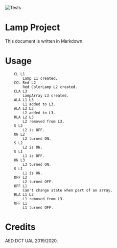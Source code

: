 ![Tests](https://github.com/amgs/aed_lamp/workflows/Tests/badge.svg)

# Lamp Project

This document is written in Markdown.

# Usage

        CL L1
            Lamp L1 created.
        CCL Red L2
            Red ColorLamp L2 created.
        CLA L3
            LampArray L3 created.
        ALA L1 L3
            L1 added to L3.
        ALA L2 L3
            L2 added to L3.
        RLA L2 L3
            L2 removed from L3.
        S L2
            L2 is OFF.
        ON L2
            L2 turned ON.
        S L2 
            L2 is ON.
        S L1
            L1 is OFF.
        ON L3
            L3 turned ON.
        S L1
            L1 is ON.
        OFF L2
            L2 turned OFF.
        OFF L1
            Can't change state when part of an array.
        RLA L1 L3
            L1 removed from L3.
        OFF L1
            L1 turned OFF.

# Credits

AED DCT UAL 2019/2020.
